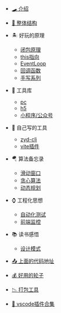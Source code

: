 - [🛹 介绍](/README.md)
- [🛑 整体结构](/blog/docsify.md)

- 🏝  好玩的原理
  - [闭包原理](/blog/eng/bibao.md)
  - [this指向](/blog/eng/this.md)
  - [EventLoop](/blog/eng/eventLoop.md)
  - [回调函数](/blog/eng/callback.md)
  - [手写系列](/blog/eng/shouxie.md)

- 🌋 工具库
  - [pc](/blog/utils/pc.md)
  - [h5](/blog/utils/h5.md)
  - [小程序/公众号](/blog/utils/wx.md)

- 🛶 自己写的工具
  - [zyd-cli](/blog/utils/cli.md)
  - [vite插件](/blog/utils/vitePlugin.md)

- 🪂 算法备忘录
  - [滑动窗口](/blog/suanfa/huadong.md)
  - [贪心算法](/blog/suanfa/tanxin.md)
  - [动态规划](/blog/suanfa/dongtai.md)

- ⌚ 工程化思想
  - [自动化测试](/blog/gongcheng/autoTest.md)
  - [前端监控](/blog/gongcheng/maidian.md)

- 📚 读书感悟
  - [设计模式](/blog/book/sjms.md)

- [📤 上面的代码地址](/blog/common/code.md)

- [💰 好用的轮子](/blog/common/lunzi.md)

- [📉 打包工具](/blog/common/build.md)

- [📅 vscode插件合集](/blog/common/vscode.md)

